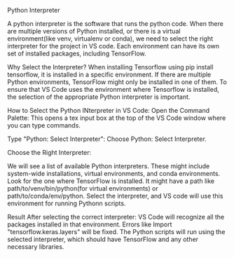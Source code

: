 Python Interpreter

A python interpreter is the software that runs the python code.
When there are multiple versions of Python installed, or there is a virtual environment(like venv, virtualenv or conda), we need to select the right interpreter for the project in VS code.
Each environment can have its own set of installed packages, including TensorFlow.

Why Select the Interpreter?
When installing Tensorflow using pip install tensorflow, it is installed in a specific environment.
If there are multiple Python environments, TensorFlow might only be installed in one of them.
To ensure that VS Code uses the environment where Tensorflow is installed, the selection of the appropriate Python interpreter is important.

How to Select the Python INterpreter in VS Code:
Open the Command Palette:
This opens a tex input box at the top of the VS Code window where you can type commands.

Type "Python: Select Interpreter":
Choose Python: Select Interpreter. 

Choose the Right Interpreter:

We will see a list of available Python interpreters. These might include system-wide installations, virtual environments, and conda environments.
Look for the one where TensorFlow is installed. It might have a path like path/to/venv/bin/python(for virtual environments) or path/to/conda/env/python.
Select the interpreter, and VS code will use this environment for running Pythonn scripts.

Result
After selecting the correct interpreter:
VS Code will recognize all the packages installed in that environment.
Errors like Import "tensorflow.keras.layers" will be fixed.
The Python scripts will run using the selected interpreter, which should have TensorFlow and any other necessary libraries.
